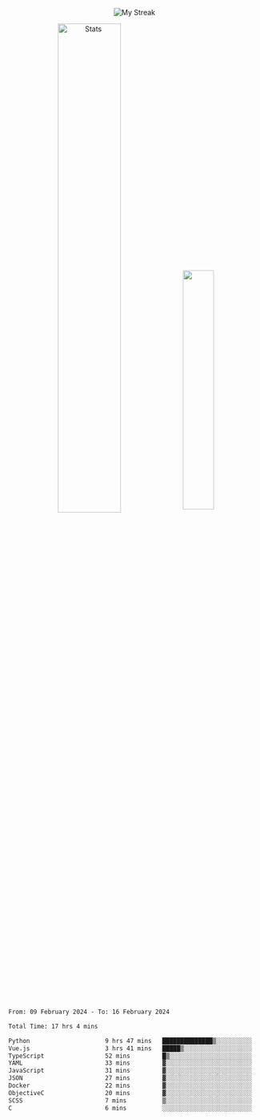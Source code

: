 <p align="center">
<picture>
  <source media="(prefers-color-scheme: dark)" srcset="http://github-readme-streak-stats.herokuapp.com?user=semolik&theme=dark&hide_border=true&background=DD272700">
  <img alt="My Streak" src="http://github-readme-streak-stats.herokuapp.com?user=semolik&hide_border=true">
</picture>
</p>
<div align="center">
  <picture>
    <source media="(prefers-color-scheme: dark)" srcset="https://github-readme-stats.vercel.app/api?username=semolik&show_icons=true&bg_color=DD272700&hide_border=true&theme=dark">
        <img alt="Stats" src="https://github-readme-stats.vercel.app/api?username=semolik&show_icons=true&bg_color=DD272700&hide_border=true" width="50%" >
  </picture>
  <sup>
  <picture>
  <source media="(prefers-color-scheme: dark)" srcset="https://github-readme-stats.vercel.app/api/top-langs/?username=semolik&layout=compact&hide_border=true&bg_color=DD272700&theme=dark">
  <img src="https://github-readme-stats.vercel.app/api/top-langs/?username=semolik&layout=compact&hide_border=true" width="35%" />
  </picture>
  </sup>
</div>
<!--START_SECTION:waka-->

```txt
From: 09 February 2024 - To: 16 February 2024

Total Time: 17 hrs 4 mins

Python                     9 hrs 47 mins   ██████████████▒░░░░░░░░░░   57.38 %
Vue.js                     3 hrs 41 mins   █████▒░░░░░░░░░░░░░░░░░░░   21.59 %
TypeScript                 52 mins         █▒░░░░░░░░░░░░░░░░░░░░░░░   05.11 %
YAML                       33 mins         ▓░░░░░░░░░░░░░░░░░░░░░░░░   03.29 %
JavaScript                 31 mins         ▓░░░░░░░░░░░░░░░░░░░░░░░░   03.04 %
JSON                       27 mins         ▓░░░░░░░░░░░░░░░░░░░░░░░░   02.68 %
Docker                     22 mins         ▓░░░░░░░░░░░░░░░░░░░░░░░░   02.21 %
ObjectiveC                 20 mins         ▓░░░░░░░░░░░░░░░░░░░░░░░░   02.05 %
SCSS                       7 mins          ▒░░░░░░░░░░░░░░░░░░░░░░░░   00.70 %
C                          6 mins          ░░░░░░░░░░░░░░░░░░░░░░░░░   00.66 %
```

<!--END_SECTION:waka-->

